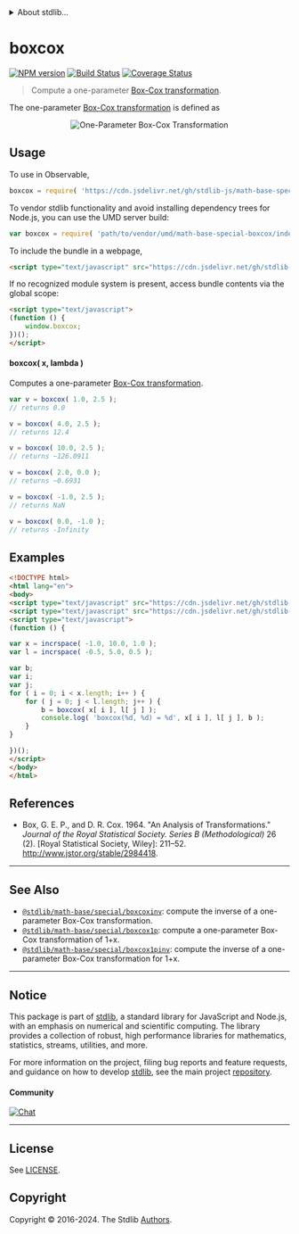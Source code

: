 <!--

@license Apache-2.0

Copyright (c) 2018 The Stdlib Authors.

Licensed under the Apache License, Version 2.0 (the "License");
you may not use this file except in compliance with the License.
You may obtain a copy of the License at

   http://www.apache.org/licenses/LICENSE-2.0

Unless required by applicable law or agreed to in writing, software
distributed under the License is distributed on an "AS IS" BASIS,
WITHOUT WARRANTIES OR CONDITIONS OF ANY KIND, either express or implied.
See the License for the specific language governing permissions and
limitations under the License.

-->


<details>
  <summary>
    About stdlib...
  </summary>
  <p>We believe in a future in which the web is a preferred environment for numerical computation. To help realize this future, we've built stdlib. stdlib is a standard library, with an emphasis on numerical and scientific computation, written in JavaScript (and C) for execution in browsers and in Node.js.</p>
  <p>The library is fully decomposable, being architected in such a way that you can swap out and mix and match APIs and functionality to cater to your exact preferences and use cases.</p>
  <p>When you use stdlib, you can be absolutely certain that you are using the most thorough, rigorous, well-written, studied, documented, tested, measured, and high-quality code out there.</p>
  <p>To join us in bringing numerical computing to the web, get started by checking us out on <a href="https://github.com/stdlib-js/stdlib">GitHub</a>, and please consider <a href="https://opencollective.com/stdlib">financially supporting stdlib</a>. We greatly appreciate your continued support!</p>
</details>

# boxcox

[![NPM version][npm-image]][npm-url] [![Build Status][test-image]][test-url] [![Coverage Status][coverage-image]][coverage-url] <!-- [![dependencies][dependencies-image]][dependencies-url] -->

> Compute a one-parameter [Box-Cox transformation][box-cox-transformation].

<!-- Section to include introductory text. Make sure to keep an empty line after the intro `section` element and another before the `/section` close. -->

<section class="intro">

The one-parameter [Box-Cox transformation][box-cox-transformation] is defined as 

<!-- <equation class="equation" label="eq:boxcox_transformation_one_parameter" align="center" raw="y^{\lambda} = \begin{cases}\frac{y^{\lambda} - 1}{\lambda} & \textrm{if}\ \lambda \neq 0 \\ \ln(y) & \textrm{if}\ \lambda = 0 \end{cases}" alt="One-Parameter Box-Cox Transformation"> -->

<div class="equation" align="center" data-raw-text="y^{\lambda} = \begin{cases}\frac{y^{\lambda} - 1}{\lambda} & \textrm{if}\ \lambda \neq 0 \\ \ln(y) & \textrm{if}\ \lambda = 0 \end{cases}" data-equation="eq:boxcox_transformation_one_parameter">
    <img src="https://cdn.jsdelivr.net/gh/stdlib-js/stdlib@1cd982bdbe87913bbb66e9d6a79b0acb0fb89616/lib/node_modules/@stdlib/math/base/special/boxcox/docs/img/equation_boxcox_transformation_one_parameter.svg" alt="One-Parameter Box-Cox Transformation" />
    <br>
</div>

<!-- </equation> -->

</section>

<!-- /.intro -->

<!-- Package usage documentation. -->



<section class="usage">

## Usage

To use in Observable,

```javascript
boxcox = require( 'https://cdn.jsdelivr.net/gh/stdlib-js/math-base-special-boxcox@v0.2.0-umd/browser.js' )
```

To vendor stdlib functionality and avoid installing dependency trees for Node.js, you can use the UMD server build:

```javascript
var boxcox = require( 'path/to/vendor/umd/math-base-special-boxcox/index.js' )
```

To include the bundle in a webpage,

```html
<script type="text/javascript" src="https://cdn.jsdelivr.net/gh/stdlib-js/math-base-special-boxcox@v0.2.0-umd/browser.js"></script>
```

If no recognized module system is present, access bundle contents via the global scope:

```html
<script type="text/javascript">
(function () {
    window.boxcox;
})();
</script>
```

#### boxcox( x, lambda )

Computes a one-parameter [Box-Cox transformation][box-cox-transformation].

```javascript
var v = boxcox( 1.0, 2.5 );
// returns 0.0

v = boxcox( 4.0, 2.5 );
// returns 12.4

v = boxcox( 10.0, 2.5 );
// returns ~126.0911

v = boxcox( 2.0, 0.0 );
// returns ~0.6931

v = boxcox( -1.0, 2.5 );
// returns NaN

v = boxcox( 0.0, -1.0 );
// returns -Infinity
```

</section>

<!-- /.usage -->

<!-- Package usage examples. -->

<section class="examples">

## Examples

<!-- eslint no-undef: "error" -->

```html
<!DOCTYPE html>
<html lang="en">
<body>
<script type="text/javascript" src="https://cdn.jsdelivr.net/gh/stdlib-js/array-base-incrspace@umd/browser.js"></script>
<script type="text/javascript" src="https://cdn.jsdelivr.net/gh/stdlib-js/math-base-special-boxcox@v0.2.0-umd/browser.js"></script>
<script type="text/javascript">
(function () {

var x = incrspace( -1.0, 10.0, 1.0 );
var l = incrspace( -0.5, 5.0, 0.5 );

var b;
var i;
var j;
for ( i = 0; i < x.length; i++ ) {
    for ( j = 0; j < l.length; j++ ) {
        b = boxcox( x[ i ], l[ j ] );
        console.log( 'boxcox(%d, %d) = %d', x[ i ], l[ j ], b );
    }
}

})();
</script>
</body>
</html>
```

</section>

<!-- /.examples -->

<!-- Section to include cited references. If references are included, add a horizontal rule *before* the section. Make sure to keep an empty line after the `section` element and another before the `/section` close. -->

<section class="references">

## References

-   Box, G. E. P., and D. R. Cox. 1964. "An Analysis of Transformations." _Journal of the Royal Statistical Society. Series B (Methodological)_ 26 (2). \[Royal Statistical Society, Wiley]: 211–52. <http://www.jstor.org/stable/2984418>.

</section>

<!-- /.references -->

<!-- Section for related `stdlib` packages. Do not manually edit this section, as it is automatically populated. -->

<section class="related">

* * *

## See Also

-   <span class="package-name">[`@stdlib/math-base/special/boxcoxinv`][@stdlib/math/base/special/boxcoxinv]</span><span class="delimiter">: </span><span class="description">compute the inverse of a one-parameter Box-Cox transformation.</span>
-   <span class="package-name">[`@stdlib/math-base/special/boxcox1p`][@stdlib/math/base/special/boxcox1p]</span><span class="delimiter">: </span><span class="description">compute a one-parameter Box-Cox transformation of 1+x.</span>
-   <span class="package-name">[`@stdlib/math-base/special/boxcox1pinv`][@stdlib/math/base/special/boxcox1pinv]</span><span class="delimiter">: </span><span class="description">compute the inverse of a one-parameter Box-Cox transformation for 1+x.</span>

</section>

<!-- /.related -->

<!-- Section for all links. Make sure to keep an empty line after the `section` element and another before the `/section` close. -->


<section class="main-repo" >

* * *

## Notice

This package is part of [stdlib][stdlib], a standard library for JavaScript and Node.js, with an emphasis on numerical and scientific computing. The library provides a collection of robust, high performance libraries for mathematics, statistics, streams, utilities, and more.

For more information on the project, filing bug reports and feature requests, and guidance on how to develop [stdlib][stdlib], see the main project [repository][stdlib].

#### Community

[![Chat][chat-image]][chat-url]

---

## License

See [LICENSE][stdlib-license].


## Copyright

Copyright &copy; 2016-2024. The Stdlib [Authors][stdlib-authors].

</section>

<!-- /.stdlib -->

<!-- Section for all links. Make sure to keep an empty line after the `section` element and another before the `/section` close. -->

<section class="links">

[npm-image]: http://img.shields.io/npm/v/@stdlib/math-base-special-boxcox.svg
[npm-url]: https://npmjs.org/package/@stdlib/math-base-special-boxcox

[test-image]: https://github.com/stdlib-js/math-base-special-boxcox/actions/workflows/test.yml/badge.svg?branch=v0.2.0
[test-url]: https://github.com/stdlib-js/math-base-special-boxcox/actions/workflows/test.yml?query=branch:v0.2.0

[coverage-image]: https://img.shields.io/codecov/c/github/stdlib-js/math-base-special-boxcox/main.svg
[coverage-url]: https://codecov.io/github/stdlib-js/math-base-special-boxcox?branch=main

<!--

[dependencies-image]: https://img.shields.io/david/stdlib-js/math-base-special-boxcox.svg
[dependencies-url]: https://david-dm.org/stdlib-js/math-base-special-boxcox/main

-->

[chat-image]: https://img.shields.io/gitter/room/stdlib-js/stdlib.svg
[chat-url]: https://app.gitter.im/#/room/#stdlib-js_stdlib:gitter.im

[stdlib]: https://github.com/stdlib-js/stdlib

[stdlib-authors]: https://github.com/stdlib-js/stdlib/graphs/contributors

[umd]: https://github.com/umdjs/umd
[es-module]: https://developer.mozilla.org/en-US/docs/Web/JavaScript/Guide/Modules

[deno-url]: https://github.com/stdlib-js/math-base-special-boxcox/tree/deno
[deno-readme]: https://github.com/stdlib-js/math-base-special-boxcox/blob/deno/README.md
[umd-url]: https://github.com/stdlib-js/math-base-special-boxcox/tree/umd
[umd-readme]: https://github.com/stdlib-js/math-base-special-boxcox/blob/umd/README.md
[esm-url]: https://github.com/stdlib-js/math-base-special-boxcox/tree/esm
[esm-readme]: https://github.com/stdlib-js/math-base-special-boxcox/blob/esm/README.md
[branches-url]: https://github.com/stdlib-js/math-base-special-boxcox/blob/main/branches.md

[stdlib-license]: https://raw.githubusercontent.com/stdlib-js/math-base-special-boxcox/main/LICENSE

[box-cox-transformation]: https://en.wikipedia.org/wiki/Power_transform#Box-Cox_transformation

<!-- <related-links> -->

[@stdlib/math/base/special/boxcoxinv]: https://github.com/stdlib-js/math-base-special-boxcoxinv/tree/umd

[@stdlib/math/base/special/boxcox1p]: https://github.com/stdlib-js/math-base-special-boxcox1p/tree/umd

[@stdlib/math/base/special/boxcox1pinv]: https://github.com/stdlib-js/math-base-special-boxcox1pinv/tree/umd

<!-- </related-links> -->

</section>

<!-- /.links -->
